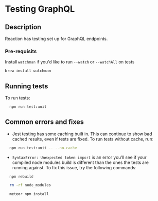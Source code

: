 # Testing GraphQL

## Description

Reaction has testing set up for GraphQL endpoints.

### Pre-requisits

Install `watchman` if you'd like to run `--watch` or `--watchAll` on tests

```sh
brew install watchman
```

## Running tests

To run tests:

```sh
  npm run test:unit
```

## Common errors and fixes

- Jest testing has some caching built in. This can continue to show bad cached results, even if tests are fixed. To run tests without cache, run:

```sh
  npm run test:unit -- --no-cache
```

- `SyntaxError: Unexpected token import` is an error you'll see if your compiled node modules build is different than the ones the tests are running against. To fix this issue, try the following commands:

```sh
  npm rebuild
```
```sh
  rm -rf node_modules
```
```sh
  meteor npm install
```
